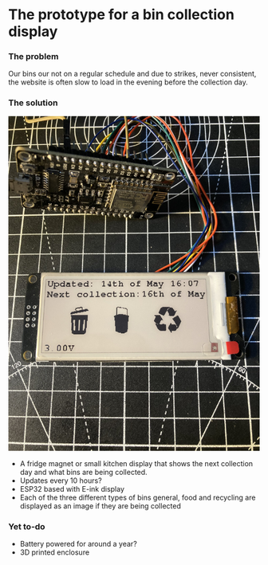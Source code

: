 # The prototype for a bin collection display

### The problem
Our bins our not on a regular schedule and due to strikes, never consistent, the website is often slow to load in the evening before the collection day.

### The solution
![](example.jpeg)
- A fridge magnet or small kitchen display that shows the next collection day and what bins are being collected.
- Updates every 10 hours?
- ESP32 based with E-ink display
- Each of the three different types of bins general, food and recycling are displayed as an image if they are being collected

### Yet to-do
- Battery powered for around a year?
- 3D printed enclosure